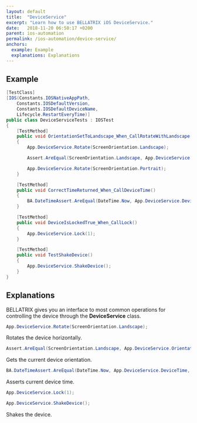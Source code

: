 ```yaml
---
layout: default
title:  "DeviceService"
excerpt: "Learn how to use BELLATRIX iOS DeviceService."
date:   2018-11-20 06:50:17 +0200
parent: ios-automation
permalink: /ios-automation/device-service/
anchors:
  example: Example
  explanations: Explanations
---
```

Example
-------
```csharp
[TestClass]
[IOS(Constants.IOSNativeAppPath,
    Constants.IOSDefaultVersion,
    Constants.IOSDefaultDeviceName,
    Lifecycle.RestartEveryTime)]
public class DeviceServiceTests : IOSTest
{
    [TestMethod]
    public void OrientationSetToLandscape_When_CallRotateWithLandscape()
    {
        App.DeviceService.Rotate(ScreenOrientation.Landscape);

        Assert.AreEqual(ScreenOrientation.Landscape, App.DeviceService.Orientation);

        App.DeviceService.Rotate(ScreenOrientation.Portrait);
    }

    [TestMethod]
    public void CorrectTimeReturned_When_CallDeviceTime()
    {
        BA.DateTimeAssert.AreEqual(DateTime.Now, App.DeviceService.DeviceTime, BA.DateTimeDeltaType.Minutes, 5);
    }

    [TestMethod]
    public void DeviceIsLockedTrue_When_CallLock()
    {
        App.DeviceService.Lock(1);
    }

    [TestMethod]
    public void TestShakeDevice()
    {
        App.DeviceService.ShakeDevice();
    }
}
```

Explanations
------------
BELLATRIX gives you an interface to most common operations for controlling the device through the **DeviceService** class.
```csharp
App.DeviceService.Rotate(ScreenOrientation.Landscape);
```
Rotates the device horizontally.
```csharp
Assert.AreEqual(ScreenOrientation.Landscape, App.DeviceService.Orientation);
```
Gets the current device orientation.
```csharp
BA.DateTimeAssert.AreEqual(DateTime.Now, App.DeviceService.DeviceTime, BA.DateTimeDeltaType.Minutes, 5);
```
Asserts current device time.
```csharp
App.DeviceService.Lock(1);
```
```csharp
App.DeviceService.ShakeDevice();
```
Shakes the device.